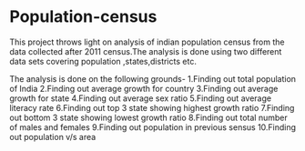 # Population-census
This project throws light on analysis of indian population census from the data collected after 2011 census.The analysis is done using two different data sets covering population ,states,districts etc.

The analysis is done on the following grounds-
1.Finding out total population of India
2.Finding out average growth for country
3.Finding out average growth for state
4.Finding out average sex ratio 
5.Finding out average literacy rate
6.Finding out top 3 state showing highest growth ratio
7.Finding out bottom 3 state showing lowest growth ratio
8.Finding out total number of males and females
9.Finding out population in previous sensus
10.Finding out population v/s area
